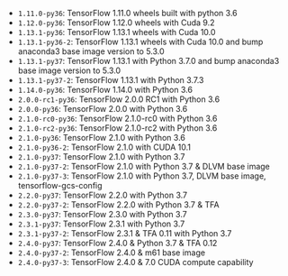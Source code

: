 * `1.11.0-py36`: TensorFlow 1.11.0 wheels built with python 3.6
* `1.12.0-py36`: TensorFlow 1.12.0 wheels with Cuda 9.2
* `1.13.1-py36`: TensorFlow 1.13.1 wheels with Cuda 10.0
* `1.13.1-py36-2`: TensorFlow 1.13.1 wheels with Cuda 10.0 and bump anaconda3 base image version to 5.3.0 
* `1.13.1-py37`: TensorFlow 1.13.1 with Python 3.7.0 and bump anaconda3 base image version to 5.3.0 
* `1.13.1-py37-2`: TensorFlow 1.13.1 with Python 3.7.3
* `1.14.0-py36`: TensorFlow 1.14.0 with Python 3.6
* `2.0.0-rc1-py36`: TensorFlow 2.0.0 RC1 with Python 3.6
* `2.0.0-py36`: TensorFlow 2.0.0 with Python 3.6
* `2.1.0-rc0-py36`: TensorFlow 2.1.0-rc0 with Python 3.6
* `2.1.0-rc2-py36`: TensorFlow 2.1.0-rc2 with Python 3.6
* `2.1.0-py36`: TensorFlow 2.1.0 with Python 3.6
* `2.1.0-py36-2`: TensorFlow 2.1.0 with CUDA 10.1
* `2.1.0-py37`: TensorFlow 2.1.0 with Python 3.7
* `2.1.0-py37-2`: TensorFlow 2.1.0 with Python 3.7 & DLVM base image
* `2.1.0-py37-3`: TensorFlow 2.1.0 with Python 3.7, DLVM base image, tensorflow-gcs-config
* `2.2.0-py37`: TensorFlow 2.2.0 with Python 3.7
* `2.2.0-py37-2`: TensorFlow 2.2.0 with Python 3.7 & TFA
* `2.3.0-py37`: TensorFlow 2.3.0 with Python 3.7
* `2.3.1-py37`: TensorFlow 2.3.1 with Python 3.7
* `2.3.1-py37-2`: TensorFlow 2.3.1 & TFA 0.11 with Python 3.7
* `2.4.0-py37`: TensorFlow 2.4.0 & Python 3.7 & TFA 0.12
* `2.4.0-py37-2`: TensorFlow 2.4.0 & m61 base image
* `2.4.0-py37-3`: TensorFlow 2.4.0 & 7.0 CUDA compute capability